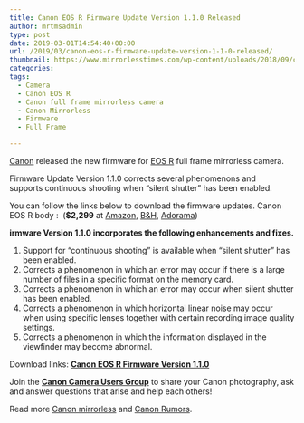 ```yaml
---
title: Canon EOS R Firmware Update Version 1.1.0 Released
author: mrtmsadmin
type: post
date: 2019-03-01T14:54:40+00:00
url: /2019/03/canon-eos-r-firmware-update-version-1-1-0-released/
thumbnail: https://www.mirrorlesstimes.com/wp-content/uploads/2018/09/canon-eos-r-front.jpg
categories:
tags:
  - Camera
  - Canon EOS R
  - Canon full frame mirrorless camera
  - Canon Mirrorless
  - Firmware
  - Full Frame

---
```

<a href="https://www.mirrorlesstimes.com/category/canon/" target="_blank" rel="noopener">Canon</a> released the new firmware for <a href="https://www.mirrorlesstimes.com/tags/canon-eos-r/" target="_blank" rel="noopener">EOS R</a> full frame mirrorless camera.

Firmware Update Version 1.1.0 corrects several phenomenons and supports continuous shooting when “silent shutter” has been enabled.

You can follow the links below to download the firmware updates. Canon EOS R body :  (**$2,299** at <a class="ext-link" title="" href="https://www.amazon.com/Canon-Cameras-Digital-Camera-3075C002/dp/B07H484HLT/?tag=mtimes-20" target="_blank" rel="noopener external noreferrer nofollow" data-wpel-link="external" data-amzn-asin="B07H484HLT">Amazon</a>, <a class="ext-link" title="" href="https://www.bhphotovideo.com/c/product/1433710-REG/canon_eos_r_mirrorless_digital.html/BI/20175/KBID/14249/" target="_blank" rel="noopener external noreferrer nofollow" data-wpel-link="external">B&H</a>, <a class="ext-link broken_link" title="" href="https://adorama.evyy.net/c/63923/51926/1036?u=https://www.adorama.com/car.html" target="_blank" rel="noopener external noreferrer nofollow">Adorama</a>)<!--more-->

**irmware Version 1.1.0 incorporates the following enhancements and fixes.**

1. Support for “continuous shooting” is available when “silent shutter” has been enabled.  
2. Corrects a phenomenon in which an error may occur if there is a large number of files in a specific format on the memory card.  
3. Corrects a phenomenon in which an error may occur when silent shutter has been enabled.  
4. Corrects a phenomenon in which horizontal linear noise may occur when using specific lenses together with certain recording image quality settings.  
5. Corrects a phenomenon in which the information displayed in the viewfinder may become abnormal.

Download links: **<a href="https://www.canon-europe.com/support/consumer_products/products/cameras/digital_slr/eos-r.aspx?type=firmware&firmwaredetailid=tcm:13-1776857" target="_blank" rel="noopener">Canon EOS R Firmware Version 1.1.0</a>**

Join the <a class="ext-link" title="" href="https://www.facebook.com/groups/185572945112087/" target="_blank" rel="external nofollow noopener"><strong>Canon Camera Users Group</strong></a> to share your Canon photography, ask and answer questions that arise and help each others!

Read more [Canon mirrorless][1] and <a href="https://www.bestcameranews.com/tag/canon-rumors/" target="_blank" rel="noopener">Canon Rumors</a>.

 [1]: https://www.mirrorlesstimes.com/tags/canon-mirrorless/